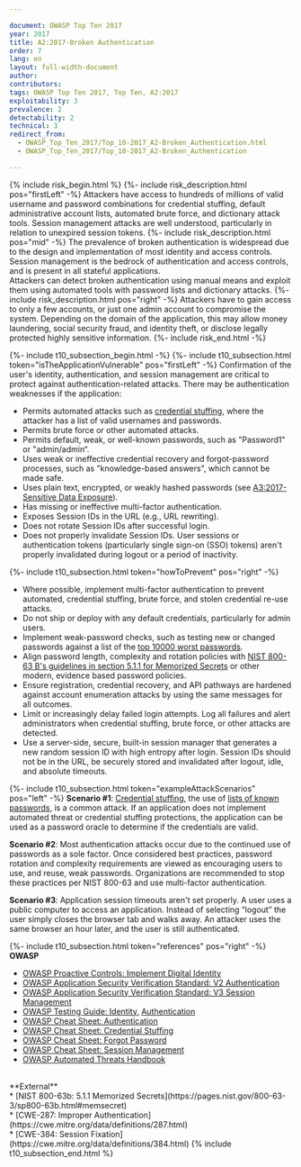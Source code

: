 ```yaml
---

document: OWASP Top Ten 2017
year: 2017
title: A2:2017-Broken Authentication
order: 7
lang: en
layout: full-width-document
author:
contributors:
tags: OWASP Top Ten 2017, Top Ten, A2:2017
exploitability: 3
prevalence: 2
detectability: 2
technical: 3
redirect_from:
  - OWASP_Top_Ten_2017/Top_10-2017_A2-Broken_Authentication.html
  - OWASP_Top_Ten_2017/Top_10-2017_A2-Broken_Authentication

---
```


{% include risk_begin.html %}
{%- include risk_description.html pos="firstLeft" -%}
Attackers have access to hundreds of millions of valid username and password combinations for credential stuffing, default administrative account lists, automated brute force, and dictionary attack tools. Session management attacks are well understood, particularly in relation to unexpired session tokens.
{%- include risk_description.html pos="mid" -%}
The prevalence of broken authentication is widespread due to the design and implementation of most identity and access controls. Session management is the bedrock of authentication and access controls, and is present in all stateful applications.<br>
Attackers can detect broken authentication using manual means and exploit them using automated tools with password lists and dictionary attacks.
{%- include risk_description.html pos="right" -%}
Attackers have to gain access to only a few accounts, or just one admin account to compromise the system. Depending on the domain of the application, this may allow money laundering, social security fraud, and identity theft, or disclose legally protected highly sensitive information.
{%- include risk_end.html -%}

{%- include t10_subsection_begin.html -%}
{%- include t10_subsection.html token="isTheApplicationVulnerable" pos="firstLeft" -%}
Confirmation of the user's identity, authentication, and session management are critical to protect against authentication-related attacks. There may be authentication weaknesses if the application:<br>
* Permits automated attacks such as [credential stuffing](/www-community/attacks/Credential_stuffing), where the attacker has a list of valid usernames and passwords.<br>
* Permits brute force or other automated attacks.<br>
* Permits default, weak, or well-known passwords, such as "Password1" or "admin/admin“.<br>
* Uses weak or ineffective credential recovery and forgot-password processes, such as "knowledge-based answers", which cannot be made safe.<br>
* Uses plain text, encrypted, or weakly hashed passwords (see [A3:2017-Sensitive Data Exposure](A3-Sensitive_Data_Exposure.md)).<br>
* Has missing or ineffective multi-factor authentication.<br>
* Exposes Session IDs in the URL (e.g., URL rewriting).<br>
* Does not rotate Session IDs after successful login.<br>
* Does not properly invalidate Session IDs. User sessions or authentication tokens (particularly single sign-on (SSO) tokens) aren't properly invalidated during logout or a period of inactivity.

{%- include t10_subsection.html token="howToPrevent" pos="right" -%}
* Where possible, implement multi-factor authentication to prevent automated, credential stuffing, brute force, and stolen credential re-use attacks.<br>
* Do not ship or deploy with any default credentials, particularly for admin users.<br>
* Implement weak-password checks, such as testing new or changed passwords against a list of the [top 10000 worst passwords](https://github.com/danielmiessler/SecLists/tree/master/Passwords).<br>
* Align password length, complexity and rotation policies with [NIST 800-63 B's guidelines in section 5.1.1 for Memorized Secrets](https://pages.nist.gov/800-63-3/sp800-63b.html#memsecret) or other modern, evidence based password policies.<br>
* Ensure registration, credential recovery, and API pathways are hardened against account enumeration attacks by using the same messages for all outcomes.<br>
* Limit or increasingly delay failed login attempts. Log all failures and alert administrators when credential stuffing, brute force, or other attacks are detected.<br>
* Use a server-side, secure, built-in session manager that generates a new random session ID with high entropy after login. Session IDs should not be in the URL, be securely stored and invalidated after logout, idle, and absolute timeouts.

{%- include t10_subsection.html token="exampleAttackScenarios" pos="left" -%}
**Scenario #1**: [Credential stuffing](/www-community/attacks/Credential_stuffing), the use of [lists of known passwords](https://github.com/danielmiessler/SecLists), is a common attack. If an application does not implement automated threat or credential stuffing protections, the application can be used as a password oracle to determine if the credentials are valid.<br>

**Scenario #2**: Most authentication attacks occur due to the continued use of passwords as a sole factor. Once considered best practices, password rotation and complexity requirements are viewed as encouraging users to use, and reuse, weak passwords. Organizations are recommended to stop these practices per NIST 800-63 and use multi-factor authentication.<br>

**Scenario #3**: Application session timeouts aren't set properly. A user uses a public computer to access an application. Instead of selecting “logout” the user simply closes the browser tab and walks away. An attacker uses the same browser an hour later, and the user is still authenticated.

{%- include t10_subsection.html token="references" pos="right" -%}
**OWASP**<br>
* [OWASP Proactive Controls: Implement Digital Identity](/www-project-proactive-controls/v3/en/c6-digital-identity)<br>
* [OWASP Application Security Verification Standard: V2 Authentication](/www-project-application-security-verification-standard)<br>
* [OWASP Application Security Verification Standard: V3 Session Management](/www-project-application-security-verification-standard)<br>
* [OWASP Testing Guide: Identity,](/www-project-web-security-testing-guide/latest/4-Web_Application_Security_Testing/03-Identity_Management_Testing/README) [Authentication](/www-project-web-security-testing-guide/latest/4-Web_Application_Security_Testing/04-Authentication_Testing/README)<br>
* [OWASP Cheat Sheet: Authentication](https://cheatsheetseries.owasp.org/cheatsheets/Authentication_Cheat_Sheet.html)<br>
* [OWASP Cheat Sheet: Credential Stuffing](https://cheatsheetseries.owasp.org/cheatsheets/Credential_Stuffing_Prevention_Cheat_Sheet.html)<br>
* [OWASP Cheat Sheet: Forgot Password](https://cheatsheetseries.owasp.org/cheatsheets/Forgot_Password_Cheat_Sheet.html)<br>
* [OWASP Cheat Sheet: Session Management](https://cheatsheetseries.owasp.org/cheatsheets/Session_Management_Cheat_Sheet.html)<br>
* [OWASP Automated Threats Handbook](/www-project-automated-threats-to-web-applications/)<br>
<br>
**External**<br>
* [NIST 800-63b: 5.1.1 Memorized Secrets](https://pages.nist.gov/800-63-3/sp800-63b.html#memsecret)<br>
* [CWE-287: Improper Authentication](https://cwe.mitre.org/data/definitions/287.html)<br>
* [CWE-384: Session Fixation](https://cwe.mitre.org/data/definitions/384.html)
{% include t10_subsection_end.html %}